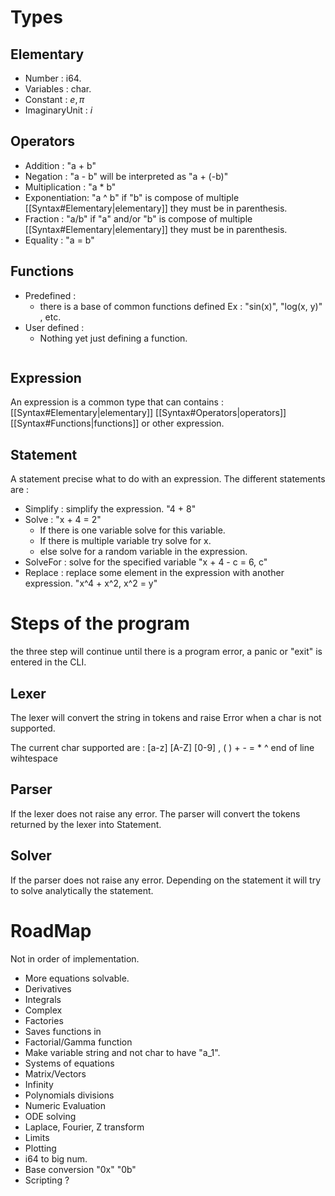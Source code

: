 # Types

## Elementary

- Number : i64.
- Variables : char.
- Constant : $e, \pi$
- ImaginaryUnit : $i$

## Operators

- Addition : "a + b"
- Negation : "a - b" will be interpreted as "a + (-b)"
- Multiplication : "a * b"
- Exponentiation: "a ^ b" if "b" is compose of multiple [[Syntax#Elementary|elementary]] they must be in parenthesis.
- Fraction : "a/b" if "a" and/or "b" is compose of multiple [[Syntax#Elementary|elementary]] they must be in parenthesis.
- Equality : "a = b"

## Functions

- Predefined : 
	- there is a base of common functions defined Ex : "sin(x)", "log(x, y)" , etc.
- User defined : 
	- Nothing yet just defining a function.

```functions that can be defined in the CLI and be reused after they can take arguments of the types Variable. The functions names are variable followed by a parenthesis, the number of arguments must be constant or an Error will be raised. Ex: a(x) is different than a(x, y) and only one can be defined.
```

## Expression

An expression is a common type that can contains : [[Syntax#Elementary|elementary]] [[Syntax#Operators|operators]] [[Syntax#Functions|functions]] or other expression.

## Statement

A statement precise what to do with an expression.
The different statements are : 
- Simplify : simplify the expression. "4 + 8"
- Solve : "x + 4 = 2"
	- If there is one variable solve for this variable.
	- If there is multiple variable try solve for x.
	- else solve for a random variable in the expression.
- SolveFor : solve for the specified variable "x + 4 - c = 6, c"
- Replace : replace some element in the expression with another expression. "x^4 + x^2, x^2 = y"
 
# Steps of the program

the three step will continue until there is a program error, a panic or "exit" is entered in the CLI. 

## Lexer 
The lexer will convert the string in tokens and raise Error when a char is not supported.

The current char supported are : [a-z] [A-Z] [0-9] , ( ) + - = * ^ end of line wihtespace 
## Parser 

If the lexer does not raise any error.
The parser will convert the tokens returned by the lexer into Statement.

## Solver
If the parser does not raise any error.
Depending on the statement it will try to solve analytically the statement. 


# RoadMap 

Not in order of implementation.
- More equations solvable.
- Derivatives
- Integrals
- Complex
- Factories
- Saves functions in 
- Factorial/Gamma function
- Make variable string and not char to have "a_1". 
- Systems of equations
- Matrix/Vectors
- Infinity
- Polynomials divisions
- Numeric Evaluation
- ODE solving
- Laplace, Fourier, Z transform
- Limits
- Plotting
- i64 to big num.
- Base conversion "0x" "0b"
- Scripting ?